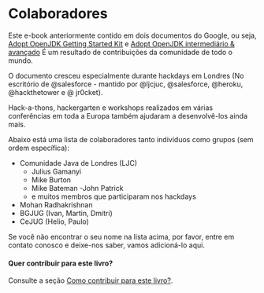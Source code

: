 # Colaboradores

Este e-book anteriormente contido em dois documentos do Google, ou seja, [Adopt OpenJDK Getting Started Kit](http://bit.ly/17ovGUB) e [Adopt OpenJDK intermediário & avançado](http://bit.ly/1ckphOl) É um resultado de contribuições da comunidade de todo o mundo.

O documento cresceu especialmente durante hackdays em Londres (No escritório de @salesforce - mantido por @ljcjuc, @salesforce, @heroku, @hackthetower e @ jr0cket).

Hack-a-thons, hackergarten e workshops realizados em várias conferências em toda a Europa também ajudaram a desenvolvê-los ainda mais.

Abaixo está uma lista de colaboradores tanto indivíduos como grupos (sem ordem específica):
- Comunidade Java de Londres (LJC)
    - Julius Gamanyi
    - Mike Burton
    - Mike Bateman
    -John Patrick
    - e muitos membros que participaram nos hackdays
- Mohan Radhakrishnan
- BGJUG (Ivan, Martin, Dmitri)
- CeJUG (Helio, Paulo)

Se você não encontrar o seu nome na lista acima, por favor, entre em contato conosco e deixe-nos saber, vamos adicioná-lo aqui.

#### Quer contribuir para este livro?

Consulte a seção [Como contribuir para este livro?](Como-navegar/contribuir.md).